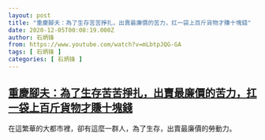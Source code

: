 ```yaml
---
layout: post
title: "重慶腳夫：為了生存苦苦掙扎，出賣最廉價的苦力，扛一袋上百斤貨物才賺十塊錢"
date: 2020-12-05T00:08:19.000Z
author: 石炳锋
from: https://www.youtube.com/watch?v=mLbtpJQG-GA
tags: [ 石炳锋 ]
categories: [ 石炳锋 ]
---
```

<!--1607126899000-->
[重慶腳夫：為了生存苦苦掙扎，出賣最廉價的苦力，扛一袋上百斤貨物才賺十塊錢](https://www.youtube.com/watch?v=mLbtpJQG-GA)
------

<div>
在這繁華的大都市裡，卻有這麼一群人，為了生存，出賣最廉價的勞動力。
</div>
